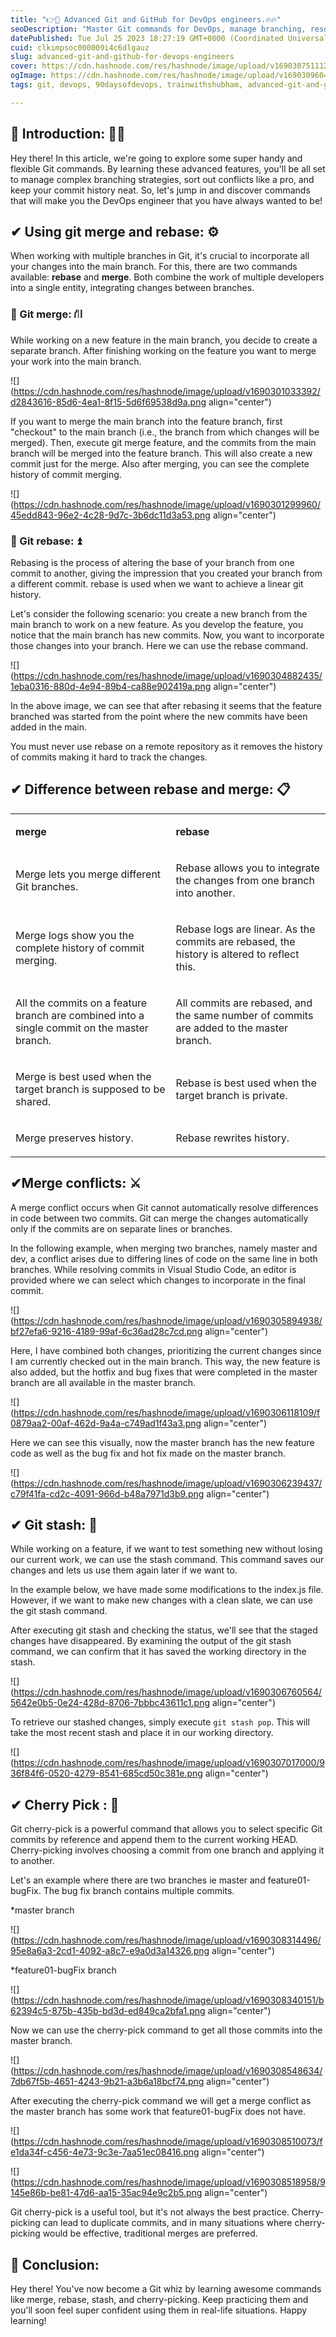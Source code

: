 ```yaml
---
title: "👉👑 Advanced Git and GitHub for DevOps engineers.🔥🔥"
seoDescription: "Master Git commands for DevOps, manage branching, resolve conflicts, maintain history, and optimize workflows"
datePublished: Tue Jul 25 2023 18:27:19 GMT+0000 (Coordinated Universal Time)
cuid: clkimpsoc000009i4c6dlgauz
slug: advanced-git-and-github-for-devops-engineers
cover: https://cdn.hashnode.com/res/hashnode/image/upload/v1690307511125/e24c3968-edf3-4d12-bbda-aa599320fd96.png
ogImage: https://cdn.hashnode.com/res/hashnode/image/upload/v1690309604493/5ba2ab24-5868-4f17-bf9d-6710e46bb282.png
tags: git, devops, 90daysofdevops, trainwithshubham, advanced-git-and-github

---
```


## **📍** Introduction: 👨‍🏫

Hey there! In this article, we're going to explore some super handy and flexible Git commands. By learning these advanced features, you'll be all set to manage complex branching strategies, sort out conflicts like a pro, and keep your commit history neat. So, let's jump in and discover commands that will make you the DevOps engineer that you have always wanted to be!

## ✔ Using git merge and rebase: ⚙️

When working with multiple branches in Git, it's crucial to incorporate all your changes into the main branch. For this, there are two commands available: **rebase** and **merge**. Both combine the work of multiple developers into a single entity, integrating changes between branches.

### 🔸 Git merge: ⛙

While working on a new feature in the main branch, you decide to create a separate branch. After finishing working on the feature you want to merge your work into the main branch.

![](https://cdn.hashnode.com/res/hashnode/image/upload/v1690301033392/d2843616-85d6-4ea1-8f15-5d6f69538d9a.png align="center")

If you want to merge the main branch into the feature branch, first "checkout" to the main branch (i.e., the branch from which changes will be merged). Then, execute git merge feature, and the commits from the main branch will be merged into the feature branch. This will also create a new commit just for the merge. Also after merging, you can see the complete history of commit merging.

![](https://cdn.hashnode.com/res/hashnode/image/upload/v1690301299960/45edd843-96e2-4c28-9d7c-3b6dc11d3a53.png align="center")

### 🔸 Git rebase: ⏫

Rebasing is the process of altering the base of your branch from one commit to another, giving the impression that you created your branch from a different commit. rebase is used when we want to achieve a linear git history.

Let's consider the following scenario: you create a new branch from the main branch to work on a new feature. As you develop the feature, you notice that the main branch has new commits. Now, you want to incorporate those changes into your branch. Here we can use the rebase command.

![](https://cdn.hashnode.com/res/hashnode/image/upload/v1690304882435/1eba0316-880d-4e94-89b4-ca88e902419a.png align="center")

In the above image, we can see that after rebasing it seems that the feature branched was started from the point where the new commits have been added in the main.

You must never use rebase on a remote repository as it removes the history of commits making it hard to track the changes.

## ✔ Difference between rebase and merge: 📋

<table><tbody><tr><td colspan="1" rowspan="1"><p><strong>merge</strong></p></td><td colspan="1" rowspan="1"><p><strong>rebase</strong></p></td></tr><tr><td colspan="1" rowspan="1"><p>Merge lets you merge different Git branches.</p></td><td colspan="1" rowspan="1"><p>Rebase allows you to integrate the changes from one branch into another.</p></td></tr><tr><td colspan="1" rowspan="1"><p>Merge logs show you the complete history of commit merging.</p></td><td colspan="1" rowspan="1"><p>Rebase logs are linear. As the commits are rebased, the history is altered to reflect this.</p></td></tr><tr><td colspan="1" rowspan="1"><p>All the commits on a feature branch are combined into a single commit on the master branch.</p></td><td colspan="1" rowspan="1"><p>All commits are rebased, and the same number of commits are added to the master branch.</p></td></tr><tr><td colspan="1" rowspan="1"><p>Merge is best used when the target branch is supposed to be shared.</p></td><td colspan="1" rowspan="1"><p>Rebase is best used when the target branch is private.</p></td></tr><tr><td colspan="1" rowspan="1"><p>Merge preserves history.</p></td><td colspan="1" rowspan="1"><p>Rebase rewrites history.</p></td></tr></tbody></table>

## ✔Merge conflicts: ⚔️

A merge conflict occurs when Git cannot automatically resolve differences in code between two commits. Git can merge the changes automatically only if the commits are on separate lines or branches.

In the following example, when merging two branches, namely master and dev, a conflict arises due to differing lines of code on the same line in both branches. While resolving commits in Visual Studio Code, an editor is provided where we can select which changes to incorporate in the final commit.

![](https://cdn.hashnode.com/res/hashnode/image/upload/v1690305894938/bf27efa6-9216-4189-99af-6c36ad28c7cd.png align="center")

Here, I have combined both changes, prioritizing the current changes since I am currently checked out in the main branch. This way, the new feature is also added, but the hotfix and bug fixes that were completed in the master branch are all available in the master branch.

![](https://cdn.hashnode.com/res/hashnode/image/upload/v1690306118109/f0879aa2-00af-462d-9a4a-c749ad1f43a3.png align="center")

Here we can see this visually, now the master branch has the new feature code as well as the bug fix and hot fix made on the master branch.

![](https://cdn.hashnode.com/res/hashnode/image/upload/v1690306239437/c79f41fa-cd2c-4091-966d-b48a7971d3b9.png align="center")

## ✔ Git stash: 💾

While working on a feature, if we want to test something new without losing our current work, we can use the stash command. This command saves our changes and lets us use them again later if we want to.

In the example below, we have made some modifications to the index.js file. However, if we want to make new changes with a clean slate, we can use the git stash command.

After executing git stash and checking the status, we'll see that the staged changes have disappeared. By examining the output of the git stash command, we can confirm that it has saved the working directory in the stash.

![](https://cdn.hashnode.com/res/hashnode/image/upload/v1690306760564/5642e0b5-0e24-428d-8706-7bbbc43611c1.png align="center")

To retrieve our stashed changes, simply execute `git stash pop`. This will take the most recent stash and place it in our working directory.

![](https://cdn.hashnode.com/res/hashnode/image/upload/v1690307017000/936f84f6-0520-4279-8541-685cd50c381e.png align="center")

## ✔ Cherry Pick : 🍒

Git cherry-pick is a powerful command that allows you to select specific Git commits by reference and append them to the current working HEAD. Cherry-picking involves choosing a commit from one branch and applying it to another.

Let's an example where there are two branches ie master and feature01-bugFix. The bug fix branch contains multiple commits.

\*master branch

![](https://cdn.hashnode.com/res/hashnode/image/upload/v1690308314496/95e8a6a3-2cd1-4092-a8c7-e9a0d3a14326.png align="center")

\*feature01-bugFix branch

![](https://cdn.hashnode.com/res/hashnode/image/upload/v1690308340151/b62394c5-875b-435b-bd3d-ed849ca2bfa1.png align="center")

Now we can use the cherry-pick command to get all those commits into the master branch.

![](https://cdn.hashnode.com/res/hashnode/image/upload/v1690308548634/7db67f5b-4651-4243-9b21-a3b6a18bcf74.png align="center")

After executing the cherry-pick command we will get a merge conflict as the master branch has some work that feature01-bugFix does not have.

![](https://cdn.hashnode.com/res/hashnode/image/upload/v1690308510073/fe1da34f-c456-4e73-9c3e-7aa51ec08416.png align="center")

![](https://cdn.hashnode.com/res/hashnode/image/upload/v1690308518958/9145e86b-be81-47d6-aa15-35ac94e9c2b5.png align="center")

Git cherry-pick is a useful tool, but it's not always the best practice. Cherry-picking can lead to duplicate commits, and in many situations where cherry-picking would be effective, traditional merges are preferred.

## **📍** Conclusion:

Hey there! You've now become a Git whiz by learning awesome commands like merge, rebase, stash, and cherry-picking. Keep practicing them and you'll soon feel super confident using them in real-life situations. Happy learning!